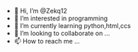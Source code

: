 - 👋 Hi, I’m @Zekq12
- 👀 I’m interested in programming
- 🌱 I’m currently learning python,html,ccs
- 💞️ I’m looking to collaborate on ...
- 📫 How to reach me ...

<!---
Zekq12/Zekq12 is a ✨ special ✨ repository because its `README.md` (this file) appears on your GitHub profile.
You can click the Preview link to take a look at your changes.
--->
